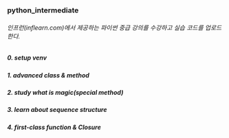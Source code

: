 ### python_intermediate
###### 인프런(inflearn.com)에서 제공하는 파이썬 중급 강의를 수강하고 실습 코드를 업로드한다.
##### 0. setup venv
##### 1. advanced class & method
##### 2. study what is magic(special method)
##### 3. learn about sequence structure
##### 4. first-class function & Closure
